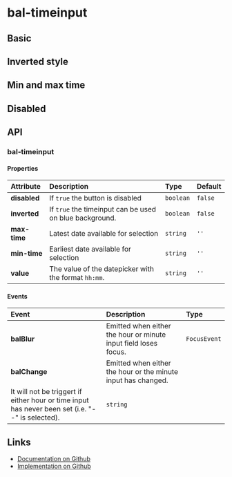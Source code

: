 # bal-timeinput

<!-- START: human documentation top -->

<!-- END: human documentation top -->

## Basic

<ClientOnly>  <docs-demo-bal-timeinput-100></docs-demo-bal-timeinput-100></ClientOnly>


## Inverted style

<ClientOnly>  <docs-demo-bal-timeinput-101></docs-demo-bal-timeinput-101></ClientOnly>


## Min and max time

<ClientOnly>  <docs-demo-bal-timeinput-102></docs-demo-bal-timeinput-102></ClientOnly>


## Disabled

<ClientOnly>  <docs-demo-bal-timeinput-103></docs-demo-bal-timeinput-103></ClientOnly>



## API

### bal-timeinput

#### Properties

| Attribute    | Description                                             | Type      | Default |
| :----------- | :------------------------------------------------------ | :-------- | :------ |
| **disabled** | If `true` the button is disabled                        | `boolean` | `false` |
| **inverted** | If `true` the timeinput can be used on blue background. | `boolean` | `false` |
| **max-time** | Latest date available for selection                     | `string`  | `''`    |
| **min-time** | Earliest date available for selection                   | `string`  | `''`    |
| **value**    | The value of the datepicker with the format `hh:mm`.    | `string`  | `''`    |

#### Events

| Event         | Description                                                                                                                                                    | Type         |
| :------------ | :------------------------------------------------------------------------------------------------------------------------------------------------------------- | :----------- |
| **balBlur**   | Emitted when either the hour or minute input field loses focus.                                                                                                | `FocusEvent` |
| **balChange** | Emitted when either the hour or the minute input has changed.
It will not be triggert if either hour or time input has never been set (i.e. "--" is selected). | `string`     |



<!-- START: human documentation bottom -->

<!-- END: human documentation bottom -->


## Links

* [Documentation on Github](https://github.com/baloise/ui-library/blob/master/docs/src/components/components/bal-timeinput.md)
* [Implementation on Github](https://github.com/baloise/ui-library/blob/master/packages/components/src/components/bal-timeinput)
